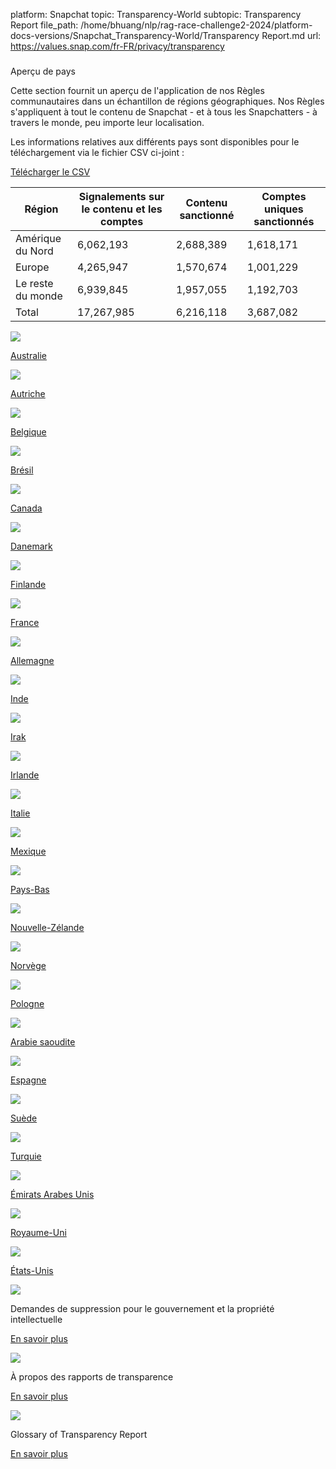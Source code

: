platform: Snapchat
topic: Transparency-World
subtopic: Transparency Report
file_path: /home/bhuang/nlp/rag-race-challenge2-2024/platform-docs-versions/Snapchat_Transparency-World/Transparency Report.md
url: https://values.snap.com/fr-FR/privacy/transparency


### 

Aperçu de pays

Cette section fournit un aperçu de l'application de nos Règles communautaires dans un échantillon de régions géographiques. Nos Règles s'appliquent à tout le contenu de Snapchat - et à tous les Snapchatters - à travers le monde, peu importe leur localisation.

Les informations relatives aux différents pays sont disponibles pour le téléchargement via le fichier CSV ci-joint :

[Télécharger le CSV](https://assets.ctfassets.net/kw9k15zxztrs/e2DKlB1h8pa1GVTWezrVT/898af5bce71d35f53064970e55178ae6/Snap_Transparency_Report_H1_2023_Data.csv)

| Région | Signalements sur le contenu et les comptes | Contenu sanctionné | Comptes uniques sanctionnés |
| --- | --- | --- | --- |
| Amérique du Nord | 6,062,193 | 2,688,389 | 1,618,171 |
| Europe | 4,265,947 | 1,570,674 | 1,001,229 |
| Le reste du monde | 6,939,845 | 1,957,055 | 1,192,703 |
| Total | 17,267,985 | 6,216,118 | 3,687,082 |

![](https://images.ctfassets.net/kw9k15zxztrs/6AfbSamWFJtYHKM7HMeG1N/5837f0447d5ef82f1664560d188d11d3/australia-flag_2x.png?q=40&h=600)

[Australie](https://values.snap.com/fr-FR/privacy/transparency/australia)

![](https://images.ctfassets.net/kw9k15zxztrs/7bCP6c9151VMF8o2b3E8Z/6802aaacdcf9717de0cb14a8ed16629c/austria-flag_2x.png?q=40&h=600)

[Autriche](https://values.snap.com/fr-FR/privacy/transparency/austria)

![](https://images.ctfassets.net/kw9k15zxztrs/6HP7dLyg9kARPiT6YzLK4K/4817952339a9c6df4e2c238a78b6e9d6/belgium-flag_2x.png?q=40&h=600)

[Belgique](https://values.snap.com/fr-FR/privacy/transparency/belgium)

![](https://images.ctfassets.net/kw9k15zxztrs/1F6PhnmPP0wqDd7hcxZ9un/fcf0f104e4b8469fa02858ccabdb9915/brazil-flag_2x.png?q=40&h=600)

[Brésil](https://values.snap.com/fr-FR/privacy/transparency/brazil)

![](https://images.ctfassets.net/kw9k15zxztrs/6njYtHB6Xpu9BfHSpXj9eT/e6a577b8dccf6f6dfecaec81c3b36daf/canada-flag_2x.png?q=40&h=600)

[Canada](https://values.snap.com/fr-FR/privacy/transparency/canada)

![](https://images.ctfassets.net/kw9k15zxztrs/4DKKd5zsgsmduoP5nwZFSz/ea17b898d5558fe5e29dbaf6e43e47bc/denmark-flag_2x.png?q=40&h=600)

[Danemark](https://values.snap.com/fr-FR/privacy/transparency/denmark)

![](https://images.ctfassets.net/kw9k15zxztrs/4geuwNVpBiCpMNujEUwTPF/86a4183219c43e2a644b5f00a46aff2e/finland-flag_2x.png?q=40&h=600)

[Finlande](https://values.snap.com/fr-FR/privacy/transparency/finland)

![](https://images.ctfassets.net/kw9k15zxztrs/1PLFsp945ZXadhpp3F6DPs/c772736d78202bd0bcf5b4b652fbb1e0/france-flag_2x.png?q=40&h=600)

[France](https://values.snap.com/fr-FR/privacy/transparency/france)

![](https://images.ctfassets.net/kw9k15zxztrs/3fHPKQziHFfvnqTtpPTPNx/1fe033cad0d534d6fc7485db1ae3437c/germany-flag_2x.png?q=40&h=600)

[Allemagne](https://values.snap.com/fr-FR/privacy/transparency/germany)

![](https://images.ctfassets.net/kw9k15zxztrs/aNcH0hePnYpX4xT9HtaIG/8a61fb75da0187e745e132fa7daae809/india-flag_2x.png?q=40&h=600)

[Inde](https://values.snap.com/fr-FR/privacy/transparency/india)

![](https://images.ctfassets.net/kw9k15zxztrs/4QNr8hXIkhongycz4ybxkv/81b403f904238b8ecc3adad0db4cff13/iraq_flag.svg)

[Irak](https://values.snap.com/fr-FR/privacy/transparency/iraq)

![](https://images.ctfassets.net/kw9k15zxztrs/2Ygz6fhGjkvKARN4xGZcqz/e2d4ffdb937e8363a1adf5b7bb8eeab2/ireland-flag_2x.png?q=40&h=600)

[Irlande](https://values.snap.com/fr-FR/privacy/transparency/ireland)

![](https://images.ctfassets.net/kw9k15zxztrs/79T9KVPTxZhSpsmzTUwADD/5ffb49aa85cec11866a723dc1217dcd4/italy-flag_2x.png?q=40&h=600)

[Italie](https://values.snap.com/fr-FR/privacy/transparency/italy)

![](https://images.ctfassets.net/kw9k15zxztrs/4EPTaDoO3iloGkngFlgBW5/631ad608e91fbf3dbb000eb93e97c707/mexico-flag_2x.png?q=40&h=600)

[Mexique](https://values.snap.com/fr-FR/privacy/transparency/mexico)

![](https://images.ctfassets.net/kw9k15zxztrs/3VDqkn4I720nAGhKRSXM2I/d2c01cbd83727d74be7d9b3b73b08e93/netherlands-flag_2x.png?q=40&h=600)

[Pays-Bas](https://values.snap.com/fr-FR/privacy/transparency/netherlands)

![](https://images.ctfassets.net/kw9k15zxztrs/74ZAz5xg6Z9oqcSs690qzl/88944c98f2d1babb998e5fbfd4fe4a7a/new-zealand-flag_2x.png?q=40&h=600)

[Nouvelle-Zélande](https://values.snap.com/fr-FR/privacy/transparency/new-zealand)

![](https://images.ctfassets.net/kw9k15zxztrs/mUabWVwVVujlsd4Ral5ok/97c12905db97b5bf4c75b6edf7f35045/norway-flag_2x.png?q=40&h=600)

[Norvège](https://values.snap.com/fr-FR/privacy/transparency/norway)

![](https://images.ctfassets.net/kw9k15zxztrs/6KKQ0mjLHeVBHZ7NU5M60E/21ca516d1086bf98b3646252abe9d742/poland-flag_2x.png?q=40&h=600)

[Pologne](https://values.snap.com/fr-FR/privacy/transparency/poland)

![](https://images.ctfassets.net/kw9k15zxztrs/5FHQfykHMwFhQwX7tGgStD/c16adea0d546ed9109d28f4aaf955fb9/SA_flag_-_custom.svg)

[Arabie saoudite](https://values.snap.com/fr-FR/privacy/transparency/saudi-arabia)

![](https://images.ctfassets.net/kw9k15zxztrs/1hn0lYlh711oTzH6i7T8F9/25909b4a42cea43704e5fdc6d6aa13a5/spain-flag_2x.png?q=40&h=600)

[Espagne](https://values.snap.com/fr-FR/privacy/transparency/spain)

![](https://images.ctfassets.net/kw9k15zxztrs/4yY8kyanqJaJUA6jaGsCZJ/c48a17ef1fd43fc038df5de7470ccafb/sweden-flag_2x.png?q=40&h=600)

[Suède](https://values.snap.com/fr-FR/privacy/transparency/sweden)

![](https://images.ctfassets.net/kw9k15zxztrs/123PlPG4k7wY5yIrzTy3Mp/af51b42180cf158f18ca0e6d874baab6/turkey-flag_2x.png?q=40&h=600)

[Turquie](https://values.snap.com/fr-FR/privacy/transparency/turkey)

![](https://images.ctfassets.net/kw9k15zxztrs/56UTZPbdL5kMCCCnjXlkhQ/69a612ce6ce8ad033ad5ab2b9c6b0a08/united-arab-emirates-flag_2x.png?q=40&h=600)

[Émirats Arabes Unis](https://values.snap.com/fr-FR/privacy/transparency/united-arab-emirates)

![](https://images.ctfassets.net/kw9k15zxztrs/SxhOHVyKIrWoq98RwRQq2/a98c8f9bbdbc1004173bbddf0be04e1e/united-kingdom-flag_2x.png?q=40&h=600)

[Royaume-Uni](https://values.snap.com/fr-FR/privacy/transparency/united-kingdom)

![](https://images.ctfassets.net/kw9k15zxztrs/1K5p7n7IpFyay5LcBepDIq/643797e9f2e5fa43211830c4ecf12933/united-states-of-america-flag_2x.png?q=40&h=600)

[États-Unis](https://values.snap.com/fr-FR/privacy/transparency/united-states)

![](https://images.ctfassets.net/kw9k15zxztrs/bhkK1OpEAvkunhgXq15sd/ff2d9f470cd6ef32e1063f4694d13470/shield-link.png?q=40&h=400)

Demandes de suppression pour le gouvernement et la propriété intellectuelle

[En savoir plus](https://values.snap.com/fr-FR/privacy/transparency/legal-requests)

![](https://images.ctfassets.net/kw9k15zxztrs/2QsppMRcTB0c9QSx8LSQBQ/5f5525824215e413122e414cd7ccb740/pages-link.png?q=40&h=400)

À propos des rapports de transparence

[En savoir plus](https://values.snap.com/fr-FR/privacy/transparency/about)

![](https://images.ctfassets.net/kw9k15zxztrs/4dpR6O8HcB7WBS5gJbRTn7/1e5b4007fa67a36ed1979ae7e4e7f261/book-links.png?q=40&h=400)

Glossary of Transparency Report

[En savoir plus](https://values.snap.com/fr-FR/privacy/transparency/glossary)